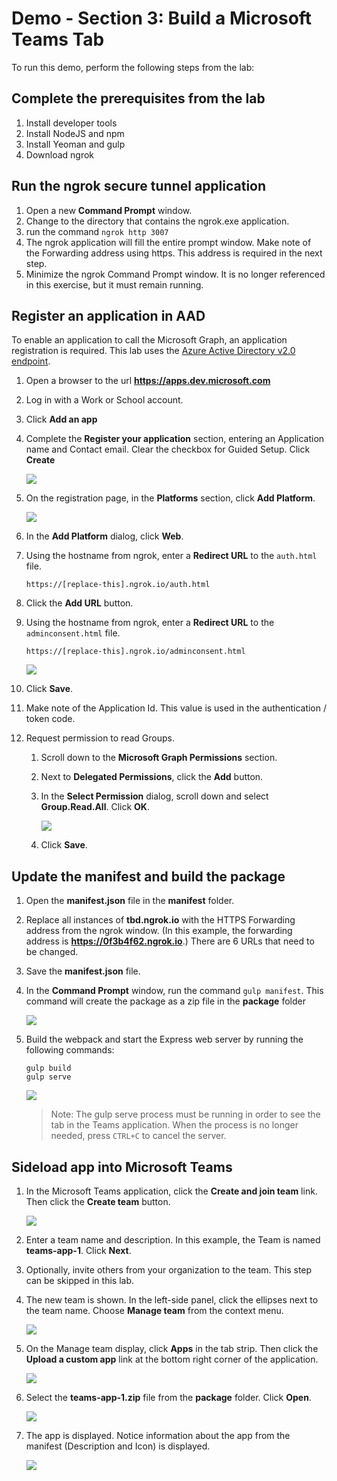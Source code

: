 # Demo - Section 3: Build a Microsoft Teams Tab

To run this demo, perform the following steps from the lab:

## Complete the prerequisites from the lab

1. Install developer tools
1. Install NodeJS and npm
1. Install Yeoman and gulp
1. Download ngrok

## Run the ngrok secure tunnel application

1. Open a new **Command Prompt** window.
1. Change to the directory that contains the ngrok.exe application.
1. run the command `ngrok http 3007`
1. The ngrok application will fill the entire prompt window. Make note of the Forwarding address using https. This address is required in the next step.
1. Minimize the ngrok Command Prompt window. It is no longer referenced in this exercise, but it must remain running.

## Register an application in AAD

To enable an application to call the Microsoft Graph, an application registration is required. This lab uses the [Azure Active Directory v2.0 endpoint](https://docs.microsoft.com/en-us/azure/active-directory/develop/active-directory-v2-compare).

1. Open a browser to the url **https://apps.dev.microsoft.com**
1. Log in with a Work or School account.
1. Click **Add an app**
1. Complete the **Register your application** section, entering an Application name and Contact email. Clear the checkbox for Guided Setup. Click **Create**

    ![](../../Images/Exercise3-01.png)

1. On the registration page, in the **Platforms** section, click **Add Platform**.

    ![](../../Images/Exercise3-02.png)

1. In the **Add Platform** dialog, click **Web**.
1. Using the hostname from ngrok, enter a **Redirect URL** to the `auth.html` file.

    ```url
    https://[replace-this].ngrok.io/auth.html
    ```

1. Click the **Add URL** button.
1. Using the hostname from ngrok, enter a **Redirect URL** to the `adminconsent.html` file.

    ```url
    https://[replace-this].ngrok.io/adminconsent.html
    ```

    ![](../../Images/Exercise3-03.png)

1. Click **Save**.
1. Make note of the Application Id. This value is used in the authentication / token code.
1. Request permission to read Groups.

    1. Scroll down to the **Microsoft Graph Permissions** section.
    1. Next to **Delegated Permissions**, click the **Add** button.
    1. In the **Select Permission** dialog, scroll down and select **Group.Read.All**. Click **OK**.

        ![](../../Images/Exercise3-05.png)

    1. Click **Save**.

## Update the manifest and build the package

1. Open the **manifest.json** file in the **manifest** folder.
1. Replace all instances of **tbd.ngrok.io** with the HTTPS Forwarding address from the ngrok window. (In this example, the forwarding address is **https://0f3b4f62.ngrok.io**.) There are 6 URLs that need to be changed.
1. Save the **manifest.json** file.
1. In the **Command Prompt** window, run the command `gulp manifest`. This command will create the package as a zip file in the **package** folder

    ![](../../Images/Exercise1-06.png)

1. Build the webpack and start the Express web server by running the following commands:

    ```shell
    gulp build
    gulp serve
    ```

    ![](../../Images/Exercise1-07.png)

    > Note: The gulp serve process must be running in order to see the tab in the Teams application. When the process is no longer needed, press `CTRL+C` to cancel the server.

## Sideload app into Microsoft Teams

1. In the Microsoft Teams application, click the **Create and join team** link. Then click the **Create team** button.

    ![](../../Images/Exercise1-08.png)

1. Enter a team name and description. In this example, the Team is named **teams-app-1**. Click **Next**.
1. Optionally, invite others from your organization to the team. This step can be skipped in this lab.
1. The new team is shown. In the left-side panel, click the ellipses next to the team name. Choose **Manage team** from the context menu.

    ![](../../Images/Exercise1-09.png)

1. On the Manage team display, click **Apps** in the tab strip. Then click the **Upload a custom app** link at the bottom right corner of the application.

    ![](../../Images/Exercise1-10.png)

1. Select the **teams-app-1.zip** file from the **package** folder. Click **Open**.

    ![](../../Images/Exercise1-11.png)

1. The app is displayed. Notice information about the app from the manifest (Description and Icon) is displayed.

    ![](../../Images/Exercise1-12.png)
